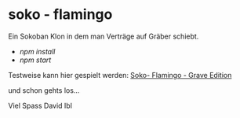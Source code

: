 # soko - flamingo

Ein Sokoban Klon in dem man Verträge auf Gräber schiebt.

- *npm install*
- *npm start*

Testweise kann hier gespielt werden:
[Soko- Flamingo - Grave Edition](https://soko-flamingo.xnoname.com)

und schon gehts los...

Viel Spass
David Ibl
